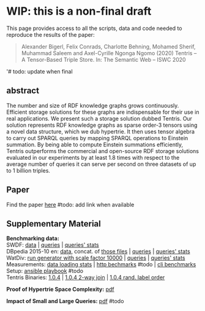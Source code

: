 # WIP: this is a non-final draft
This page provides access to all the scripts, data and code needed to reproduce the results of the  paper:

> Alexander Bigerl, Felix Conrads, Charlotte Behning, Mohamed Sherif, Muhammad Saleem and Axel-Cyrille Ngonga Ngomo (2020) Tentris – A Tensor-Based Triple Store. In: The Semantic Web – ISWC 2020

'# todo: update when final

## abstract

The number and size of RDF knowledge graphs grows continuously. Efficient storage solutions for these graphs are indispensable for their use in real applications. 
We present such a storage solution dubbed Tentris.
Our solution represents RDF knowledge graphs as sparse order-3 tensors using a novel data structure, which we dub hypertrie. 
It then uses tensor algebra to carry out SPARQL queries by mapping SPARQL operations to Einstein summation. 
By being able to compute Einstein summations efficiently, Tentris outperforms the commercial and open-source RDF storage solutions evaluated in our experiments by at least 1.8 times with respect to the average number of queries it can serve per second on three datasets of up to 1 billion triples.

## Paper 

Find the paper [here]() #todo: add link when available

## Supplementary Material

**Benchmarking data:**  
SWDF: 
[data](https://hobbitdata.informatik.uni-leipzig.de/ISWC2020_Tentris/swdf.zip) | 
[queries](https://raw.githubusercontent.com/dice-group/iswc2020_tentris/master/queries/SWDF-Queries.txt) | 
[queries' stats](https://raw.githubusercontent.com/dice-group/iswc2020_tentris/master/queries/SWDF-Queries.tsv)  
DBpedia 2015-10 en: 
[data](https://hobbitdata.informatik.uni-leipzig.de/ISWC2020_Tentris/dbpedia_2015-10_en_wo-comments_c.nt.zst), concat. of [those files](https://raw.githubusercontent.com/dice-group/iswc2020_tentris/master/datasets/DBpedia-2015-10-en_links.txt) | 
[queries](https://raw.githubusercontent.com/dice-group/iswc2020_tentris/master/queries/DBpedia-Queries.txt) | 
[queries' stats](https://raw.githubusercontent.com/dice-group/iswc2020_tentris/master/queries/DBpedia-Queries.tsv)  
WatDiv: 
[run generator with scale factor 10000](https://dsg.uwaterloo.ca/watdiv/watdiv_v06.tar) | 
[queries](https://raw.githubusercontent.com/dice-group/iswc2020_tentris/master/queries/WatDiv-Queries.txt) | 
[queries' stats](https://raw.githubusercontent.com/dice-group/iswc2020_tentris/master/queries/WatDiv-Queries.tsv)  
Measurements: [data loading stats](https://raw.githubusercontent.com/dice-group/iswc2020_tentris/master/measurements/dataset_loading_stats.tsv) | 
[http bechmarks]() #todo | [cli benchmarks](https://raw.githubusercontent.com/dice-group/iswc2020_tentris/master/measurements/CLI_benchmark_results.csv)  
Setup: [ansible playbook]() #todo  
Tentris Binaries: [1.0.4](https://raw.githubusercontent.com/dice-group/iswc2020_tentris/master/binaries/tentris_1.0.4.zip) | 
[1.0.4 2-way join](https://raw.githubusercontent.com/dice-group/iswc2020_tentris/master/binaries/tentris_1.0.4_2way_join.zip) | 
[1.0.4 rand. label order](https://raw.githubusercontent.com/dice-group/iswc2020_tentris/master/binaries/tentris_1.0.4_random_label_order.zip)  

**Proof of Hypertrie Space Complexity:** [pdf](https://raw.githubusercontent.com/dice-group/iswc2020_tentris/master/pdfs/proof_of_hypertrie_space_complexity.pdf)

**Impact of Small and Large Queries:** [pdf]() #todo